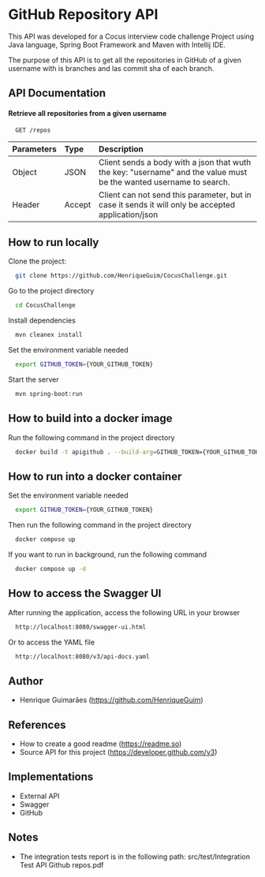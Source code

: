 # GitHub Repository API

This API was developed for a Cocus interview code challenge Project using Java language,
Spring Boot Framework and Maven with Intellij IDE.

The purpose of this API is to get all the repositories in GitHub of a given username with is branches and las commit sha of each branch.


## API Documentation

#### Retrieve all repositories from a given username

```http
  GET /repos
```

| Parameters  | Type   | Description                                                                                                         |
|:------------|:-------|:--------------------------------------------------------------------------------------------------------------------|
| Object      | JSON   | Client sends a body with a json that wuth the key: "username" and  the value must be the wanted username to search. |
| Header      | Accept | Client can not send this parameter, but in case it sends it will only be accepted application/json                  |

## How to run locally

Clone the project: 

```bash
  git clone https://github.com/HenriqueGuim/CocusChallenge.git
```

Go to the project directory

```bash
  cd CocusChallenge
```

Install dependencies

```bash
  mvn cleanex install
```

Set the environment variable needed

```bash
  export GITHUB_TOKEN={YOUR_GITHUB_TOKEN}
```

Start the server

```bash
  mvn spring-boot:run
```



## How to build into a docker image
Run the following command in the project directory
```bash
  docker build -t apigithub . --build-arg=GITHUB_TOKEN={YOUR_GITHUB_TOKEN}
```

## How to run into a docker container
Set the environment variable needed

```bash
  export GITHUB_TOKEN={YOUR_GITHUB_TOKEN}
```
Then run the following command in the project directory
```bash
  docker compose up 
```
If you want to run in background, run the following command
```bash
  docker compose up -d
```

## How to access the Swagger UI
After running the application, access the following URL in your browser
```bash
  http://localhost:8080/swagger-ui.html
```
Or to access the YAML file
```bash
  http://localhost:8080/v3/api-docs.yaml
```


## Author

- Henrique Guimarães (https://github.com/HenriqueGuim)


## References

- How to create a good readme (https://readme.so)
- Source API for this project (https://developer.github.com/v3)

## Implementations
- External API
- Swagger
- GitHub

## Notes
- The integration tests report is in the following path: src/test/Integration Test API Github repos.pdf